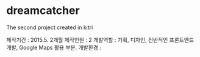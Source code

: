 # dreamcatcher
The second project created in kitri

제작기간 : 2015.5. 2개월
제작인원 : 2
개발역할 : 기획, 디자인, 전반적인 프론트엔드 개발, Google Maps 활용 부분.
개발환경 : 
